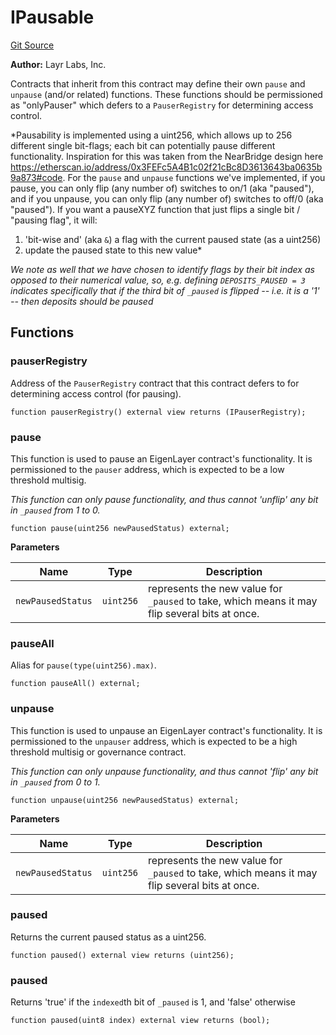 # IPausable
[Git Source](https://github.com/Sabnock01/eigenlayer-contracts/blob/fa80db0202cf74fb2bae3ffc6aa6db988074a698/src/contracts/interfaces/IPausable.sol)

**Author:**
Layr Labs, Inc.

Contracts that inherit from this contract may define their own `pause` and `unpause` (and/or related) functions.
These functions should be permissioned as "onlyPauser" which defers to a `PauserRegistry` for determining access control.

*Pausability is implemented using a uint256, which allows up to 256 different single bit-flags; each bit can potentially pause different functionality.
Inspiration for this was taken from the NearBridge design here https://etherscan.io/address/0x3FEFc5A4B1c02f21cBc8D3613643ba0635b9a873#code.
For the `pause` and `unpause` functions we've implemented, if you pause, you can only flip (any number of) switches to on/1 (aka "paused"), and if you unpause,
you can only flip (any number of) switches to off/0 (aka "paused").
If you want a pauseXYZ function that just flips a single bit / "pausing flag", it will:
1) 'bit-wise and' (aka `&`) a flag with the current paused state (as a uint256)
2) update the paused state to this new value*

*We note as well that we have chosen to identify flags by their *bit index* as opposed to their numerical value, so, e.g. defining `DEPOSITS_PAUSED = 3`
indicates specifically that if the *third bit* of `_paused` is flipped -- i.e. it is a '1' -- then deposits should be paused*


## Functions
### pauserRegistry

Address of the `PauserRegistry` contract that this contract defers to for determining access control (for pausing).


```solidity
function pauserRegistry() external view returns (IPauserRegistry);
```

### pause

This function is used to pause an EigenLayer contract's functionality.
It is permissioned to the `pauser` address, which is expected to be a low threshold multisig.

*This function can only pause functionality, and thus cannot 'unflip' any bit in `_paused` from 1 to 0.*


```solidity
function pause(uint256 newPausedStatus) external;
```
**Parameters**

|Name|Type|Description|
|----|----|-----------|
|`newPausedStatus`|`uint256`|represents the new value for `_paused` to take, which means it may flip several bits at once.|


### pauseAll

Alias for `pause(type(uint256).max)`.


```solidity
function pauseAll() external;
```

### unpause

This function is used to unpause an EigenLayer contract's functionality.
It is permissioned to the `unpauser` address, which is expected to be a high threshold multisig or governance contract.

*This function can only unpause functionality, and thus cannot 'flip' any bit in `_paused` from 0 to 1.*


```solidity
function unpause(uint256 newPausedStatus) external;
```
**Parameters**

|Name|Type|Description|
|----|----|-----------|
|`newPausedStatus`|`uint256`|represents the new value for `_paused` to take, which means it may flip several bits at once.|


### paused

Returns the current paused status as a uint256.


```solidity
function paused() external view returns (uint256);
```

### paused

Returns 'true' if the `indexed`th bit of `_paused` is 1, and 'false' otherwise


```solidity
function paused(uint8 index) external view returns (bool);
```

